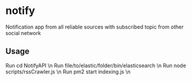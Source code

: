 # notify
Notification app from all reliable sources with subscribed topic from other social network

## Usage
Run cd NotifyAPI \n
Run file/to/elastic/folder/bin/elasticsearch \n
Run node scripts/rssCrawler.js \n
Run pm2 start indexing.js \n
